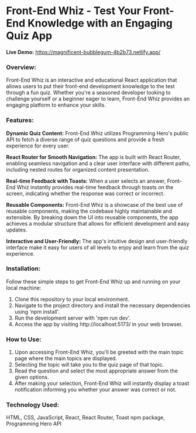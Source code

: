 # Front-End Whiz - Test Your Front-End Knowledge with an Engaging Quiz App

**Live Demo:** https://magnificent-bubblegum-4b2b73.netlify.app/

### Overview: 
Front-End Whiz is an interactive and educational React application that allows users to put their front-end development knowledge to the test through a fun quiz. Whether you're a seasoned developer looking to challenge yourself or a beginner eager to learn, Front-End Whiz provides an engaging platform to enhance your skills.

### Features: 

**Dynamic Quiz Content:** Front-End Whiz utilizes Programming Hero's public API to fetch a diverse range of quiz questions and provide a fresh experience for every user.

**React Router for Smooth Navigation:** The app is built with React Router, enabling seamless navigation and a clear user interface with    different paths, including nested routes for organized content presentation.

**Real-time Feedback with Toasts:** When a user selects an answer, Front-End Whiz instantly provides real-time feedback through toasts on the screen, indicating whether the response was correct or incorrect.

**Reusable Components:** Front-End Whiz is a showcase of the best use of reusable components, making the codebase highly maintainable and 
extensible. By breaking down the UI into reusable components, the app achieves a modular structure that allows for 
efficient development and easy updates.

**Interactive and User-Friendly:** The app's intuitive design and user-friendly interface make it easy for users of all levels to enjoy and learn from the quiz experience.


### Installation: 

Follow these simple steps to get Front-End Whiz up and running on your local machine:

1. Clone this repository to your local environment.
2. Navigate to the project directory and install the necessary dependencies using 'npm install'.
3. Run the development server with 'npm run dev'.
4. Access the app by visiting http://localhost:5173/ in your web browser.


### How to Use: 

1. Upon accessing Front-End Whiz, you'll be greeted with the main topic page where the main topics are displayed.
2. Selecting the topic will take you to the quiz page of that topic.
3. Read the question and select the most appropriate answer from the given options.
4. After making your selection, Front-End Whiz will instantly display a toast notification informing you whether your answer was correct or     not.

### Technology Used:
HTML, CSS, JavaScript, React, React Router, Toast npm package, Programming Hero API
